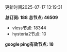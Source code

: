 更新时间2025-07-17 13:19:31

**总订阅: 188**
**总节点: 46509**
- vless节点: 18344
- hysteria2节点: 10

**google ping有效节点: 18**
